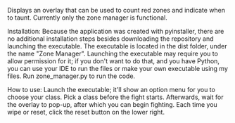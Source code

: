 Displays an overlay that can be used to count red zones and indicate when to taunt. Currently only the zone manager is functional.

Installation:
Because the application was created with pyinstaller, there are no additional installation steps besides downloading the repository and launching the executable. The executable is located in the dist folder, under the name "Zone Manager". Launching the executable may require you to allow permission for it; if you don't want to do that, and you have Python, you can use your IDE to run the files or make your own executable using my files. Run zone_manager.py to run the code.

How to use:
Launch the executable; it'll show an option menu for you to choose your class. Pick a class before the fight starts. Afterwards, wait for the overlay to pop-up, after which you can begin fighting. Each time you wipe or reset, click the reset button on the lower right.
